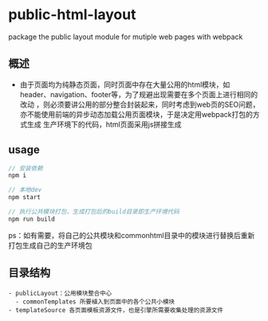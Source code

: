 
# public-html-layout

package the public layout module for mutiple web pages with webpack

## 概述

- 由于页面均为纯静态页面，同时页面中存在大量公用的html模块，如header、navigation、footer等，为了规避出现需要在多个页面上进行相同的改动
，则必须要讲公用的部分整合封装起来，同时考虑到web页的SEO问题，亦不能使用前端的异步动态加载公用页面模块，于是决定用webpack打包的方式生成
生产环境下的代码，html页面采用js拼接生成

## usage

```js
// 安装依赖
npm i

// 本地dev
npm start

// 执行公共模块打包，生成打包后的build目录即生产环境代码
npm run build
```

ps：如有需要，将自己的公共模块和commonhtml目录中的模块进行替换后重新打包生成自己的生产环境包

## 目录结构

```
- publicLayout：公用模块整合中心
  - commonTemplates 所要植入到页面中的各个公共小模块
- templateSource 各页面模板资源文件，也是引擎所需要收集处理的资源文件
```
